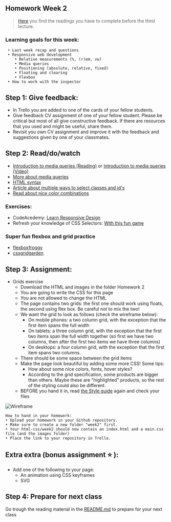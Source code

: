 ## Homework Week 2

>[Here](/Week2/README.md) you find the readings you have to complete before the third lecture.

### Learning goals for this week:
```
 • Last week recap and questions
 • Responsive web development
    • Relative measurements (%, (r)em, vw)
    • Media queries
    • Positioning (absolute, relative, fixed)
    • Floating and clearing
    • Flexbox
 • How to work with the inspector
```

## Step 1: Give feedback:

- In Trello you are added to one of the cards of your fellow students.
- Give feedback CV assignment of one of your fellow student. Please be critical but most of all give constructive feedback. If there are resources that you used and might be useful, share them.
- Revisit you own CV assignment and improve it with the feedback and suggestions given by one of your classmates.  

## Step 2: Read/do/watch
 - [Introduction to media queries (Reading)](https://www.sitepoint.com/creating-media-queries-for-responsive-web-designs/) or [Introduction to media queries (Video)](https://www.youtube.com/watch?v=fA1NW-T1QXc)
 - [More about media queries](https://css-tricks.com/css-media-queries/)
 - [HTML syntax](http://www.w3schools.com/html/html5_syntax.asp)
 - [Article about multiple ways to select classes and id's](https://css-tricks.com/multiple-class-id-selectors)
 - [Read about nice color combinations](http://www.colorcombos.com/index.html)

### Exercises:
 - CodeAcedemy: [Learn Responsive Design](https://www.codecademy.com/learn/learn-responsive-design)
 - Refresh your knowledge of CSS Selectors: [With this fun game](https://flukeout.github.io/)

### Super fun flexbox and grid practice 
 - [flexboxfroggy](https://flexboxfroggy.com/)
 - [cssgridgarden](http://cssgridgarden.com/)

## Step 3: Assignment:

 - Grids exercise
    - Download the HTML and images in the folder Homework 2
    - You are going to write the CSS for this page
    - You are not allowed to change the HTML
    - The page contains two grids: the first one should work using floats, the second using flex box. Be careful not to mix the two!
    - We want the grid to look as follows (check the wireframe below):
      - On mobile phones: a two column grid, with the exception that the first item spans the full width
      - On tablets: a three column grid, with the exception that the first two items span the full width together (so first we have two columns, then after the first two items we have three columns)
      - On desktops: a four column grid, with the exception that the first item spans two columns.
    - There should be some space between the grid items
    - Make the page look beautiful by adding some more CSS! Some tips:
      - How about some nice colors, fonts, hover styles?
      - According to the grid specification, some products are bigger than others. Maybe these are "highlighted" products, so the rest of the styling could also be different.
    - BEFORE you hand it in, read [the Style guide](http://www.w3schools.com/html/html5_syntax.asp) again and check your files

![Wireframe](assets/wireframe.png)

```
How to hand in your homework:
• Upload your homework in your Github repository. 
• Make sure to create a new folder "week2" first. 
• Your html-css/week2 should now contain an index.html and a main.css file (and the images folder)
• Place the link to your repository in Trello.
```

## Extra extra (bonus assignment :star: ):

- Add one of the following to your page:
    - An animation using CSS keyframes
    - SVG

## Step 4: Prepare for next class

Go trough the reading material in the [README.md](/Week2/README.md) to prepare for your next class

